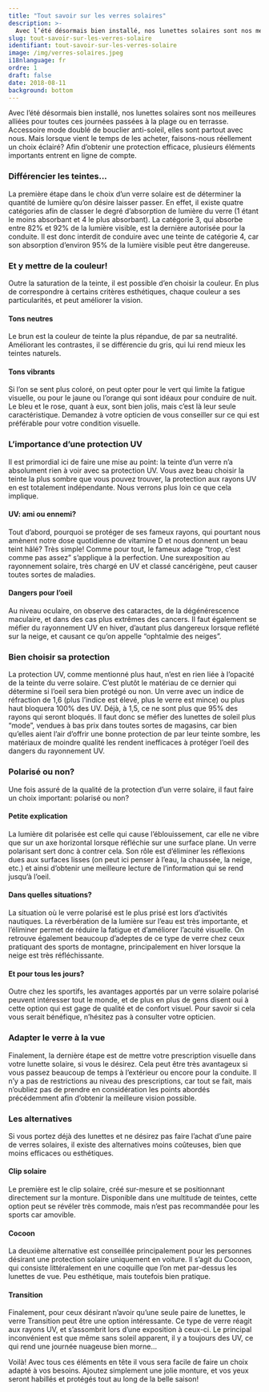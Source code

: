 ```yaml
---
title: "Tout savoir sur les verres solaires"
description: >-
  Avec l’été désormais bien installé, nos lunettes solaires sont nos meilleures alliées pour toutes ces journées passées à la plage ou en terrasse. Afin d’obtenir une protection efficace, plusieurs éléments importants entrent en ligne de compte.
slug: tout-savoir-sur-les-verres-solaire
identifiant: tout-savoir-sur-les-verres-solaire
image: /img/verres-solaires.jpeg
i18nlanguage: fr
ordre: 1
draft: false
date: 2018-08-11
background: bottom
---
```


Avec l’été désormais bien installé, nos lunettes solaires sont nos meilleures alliées pour toutes ces journées passées à la plage ou en terrasse. Accessoire mode doublé de bouclier anti-soleil, elles sont partout avec nous. Mais lorsque vient le temps de les acheter, faisons-nous réellement un choix éclairé? Afin d’obtenir une protection efficace, plusieurs éléments importants entrent en ligne de compte. 
 
### Différencier les teintes...

La première étape dans le choix d’un verre solaire est de déterminer la quantité de lumière qu’on désire laisser passer. En effet, il existe quatre catégories afin de classer le degré d’absorption de lumière du verre (1 étant le moins absorbant et 4 le plus absorbant). La catégorie 3, qui absorbe entre 82% et 92% de la lumière visible, est la dernière autorisée pour la conduite. Il est donc interdit de conduire avec une teinte de catégorie 4, car son absorption d’environ 95% de la lumière visible peut être dangereuse.

### Et y mettre de la couleur!

Outre la saturation de la teinte, il est possible d’en choisir la couleur. En plus de correspondre à certains critères esthétiques, chaque couleur a ses particularités, et peut améliorer la vision.

#### Tons neutres

Le brun est la couleur de teinte la plus répandue, de par sa neutralité. Améliorant les contrastes, il se différencie du gris, qui lui rend mieux les teintes naturels. 

#### Tons vibrants

Si l’on se sent plus coloré, on peut opter pour le vert qui limite la fatigue visuelle, ou pour le jaune ou l’orange qui sont idéaux pour conduire de nuit. Le bleu et le rose, quant à eux, sont bien jolis, mais c’est là leur seule caractéristique. Demandez à votre opticien de vous conseiller sur ce qui est préférable pour votre condition visuelle. 

### L’importance d’une protection UV

Il est primordial ici de faire une mise au point: la teinte d’un verre n’a absolument rien à voir avec sa protection UV. Vous avez beau choisir la teinte la plus sombre que vous pouvez trouver, la protection aux rayons UV en est totalement indépendante. Nous verrons plus loin ce que cela implique.

#### UV: ami ou ennemi?

Tout d’abord, pourquoi se protéger de ses fameux rayons, qui pourtant nous amènent notre dose quotidienne de vitamine D et nous donnent un beau teint hâlé? Très simple! Comme pour tout, le fameux adage “trop, c’est comme pas assez” s’applique à la perfection. Une surexposition au rayonnement solaire, très chargé en UV et classé cancérigène, peut causer toutes sortes de maladies. 

#### Dangers pour l’oeil

Au niveau oculaire, on observe des cataractes, de la dégénérescence maculaire, et dans des cas plus extrêmes des cancers. Il faut également se méfier du rayonnement UV en hiver, d’autant plus dangereux lorsque reflété sur la neige, et causant ce qu’on appelle “ophtalmie des neiges”.   

### Bien choisir sa protection

La protection UV, comme mentionné plus haut, n’est en rien liée à l’opacité de la teinte du verre solaire. C’est plutôt le matériau de ce dernier qui détermine si l’oeil sera bien protégé ou non. Un verre avec un indice de réfraction de 1,6 (plus l’indice est élevé, plus le verre est mince) ou plus haut bloquera 100% des UV. Déjà, à 1,5, ce ne sont plus que 95% des rayons qui seront bloqués. 
Il faut donc se méfier des lunettes de soleil plus “mode”, vendues à bas prix dans toutes sortes de magasins, car bien qu’elles aient l’air d’offrir une bonne protection de par leur teinte sombre, les matériaux de moindre qualité les rendent inefficaces à protéger l’oeil des dangers du rayonnement UV. 

### Polarisé ou non?

Une fois assuré de la qualité de la protection d’un verre solaire, il faut faire un choix important: polarisé ou non?

#### Petite explication

La lumière dit polarisée est celle qui cause l’éblouissement, car elle ne vibre que sur un axe horizontal lorsque réfléchie sur une surface plane. Un verre polarisant sert donc à contrer cela. Son rôle est d’éliminer les réflexions dues aux surfaces lisses (on peut ici penser à l’eau, la chaussée, la neige, etc.) et ainsi d’obtenir une meilleure lecture de l’information qui se rend jusqu’à l’oeil. 

#### Dans quelles situations?

La situation où le verre polarisé est le plus prisé est lors d’activités nautiques. La réverbération de la lumière sur l’eau est très importante, et l’éliminer permet de réduire la fatigue et d’améliorer l’acuité visuelle. On retrouve également beaucoup d’adeptes de ce type de verre chez ceux pratiquant des sports de montagne, principalement en hiver lorsque la neige est très réfléchissante.

#### Et pour tous les jours?

Outre chez les sportifs, les avantages apportés par un verre solaire polarisé peuvent intéresser tout le monde, et de plus en plus de gens disent oui à cette option qui est gage de qualité et de confort visuel. Pour savoir si cela vous serait bénéfique, n’hésitez pas à consulter votre opticien. 

### Adapter le verre à la vue

Finalement, la dernière étape est de mettre votre prescription visuelle dans votre lunette solaire, si vous le désirez. Cela peut être très avantageux si vous passez beaucoup de temps à l’extérieur ou encore pour la conduite. Il n’y a pas de restrictions au niveau des prescriptions, car tout se fait, mais n’oubliez pas de prendre en considération les points abordés précédemment afin d’obtenir la meilleure vision possible. 

### Les alternatives

Si vous portez déjà des lunettes et ne désirez pas faire l’achat d’une paire de verres solaires, il existe des alternatives moins coûteuses, bien que moins efficaces ou esthétiques. 

#### Clip solaire

Le première est le clip solaire, créé sur-mesure et se positionnant directement sur la monture. Disponible dans une multitude de teintes, cette option peut se révéler très commode, mais n’est pas recommandée pour les sports car amovible.

#### Cocoon

La deuxième alternative est conseillée principalement pour les personnes désirant une protection solaire uniquement en voiture. Il s’agit du Cocoon, qui consiste littéralement en une coquille que l’on met par-dessus les lunettes de vue. Peu esthétique, mais toutefois bien pratique. 

#### Transition

Finalement, pour ceux désirant n’avoir qu’une seule paire de lunettes, le verre Transition peut être une option intéressante. Ce type de verre réagit aux rayons UV, et s’assombrit lors d’une exposition à ceux-ci. Le principal inconvénient est que même sans soleil apparent, il y a toujours des UV, ce qui rend une journée nuageuse bien morne…

Voilà! Avec tous ces éléments en tête il vous sera facile de faire un choix adapté à vos besoins. Ajoutez simplement une jolie monture, et vos yeux seront habillés et protégés tout au long de la belle saison!





